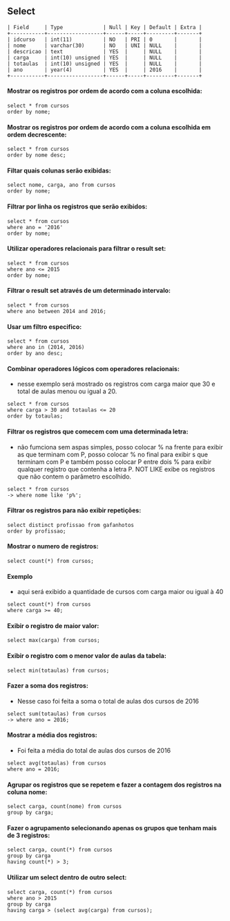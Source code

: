 ## Select

```
| Field     | Type             | Null | Key | Default | Extra |
+-----------+------------------+------+-----+---------+-------+
| idcurso   | int(11)          | NO   | PRI | 0       |       |
| nome      | varchar(30)      | NO   | UNI | NULL    |       |
| descricao | text             | YES  |     | NULL    |       |
| carga     | int(10) unsigned | YES  |     | NULL    |       |
| totaulas  | int(10) unsigned | YES  |     | NULL    |       |
| ano       | year(4)          | YES  |     | 2016    |       |
+-----------+------------------+------+-----+---------+-------+
```

#### Mostrar os registros por ordem de acordo com a coluna escolhida:
```
select * from cursos
order by nome;
```
#### Mostrar os registros por ordem de acordo com a coluna escolhida em ordem decrescente:
```
select * from cursos
order by nome desc;
```
#### Filtar quais colunas serão exibidas:
```
select nome, carga, ano from cursos
order by nome;
```
#### Filtrar por linha os registros que serão exibidos:
```
select * from cursos 
where ano = '2016'
order by nome;
```
#### Utilizar operadores relacionais para filtrar o result set:
```
select * from cursos
where ano <= 2015
order by nome;
```
####  Filtrar o result set através de um determinado intervalo:
```
select * from cursos
where ano between 2014 and 2016;
```
#### Usar um filtro especifico:
```
select * from cursos
where ano in (2014, 2016)
order by ano desc;
```
#### Combinar operadores lógicos com operadores relacionais:
* nesse exemplo será mostrado os registros com carga maior que 30 e total de aulas menou ou igual a 20.
```
select * from cursos
where carga > 30 and totaulas <= 20
order by totaulas;
```
#### Filtrar os registros que comecem com uma determinada letra:
* não fumciona sem aspas simples, posso colocar % na frente para exibir as que terminam com P, posso colocar % no final para exibir s que terminam com P e também posso colocar P entre dois % para exibir qualquer registro que contenha a letra P. NOT LIKE exibe os registros que não contem o parâmetro escolhido.
```
select * from cursos
-> where nome like 'p%';
```
#### Filtrar os registros para não exibir repetições:
```
select distinct profissao from gafanhotos
order by profissao;
``` 
#### Mostrar o numero de registros:
```
select count(*) from cursos;
``` 
#### Exemplo
* aqui será exibido a quantidade de cursos com carga maior ou igual à 40
```
select count(*) from cursos
where carga >= 40;
```
#### Exibir o registro de maior valor:
``` 
select max(carga) from cursos;
``` 
#### Exibir o registro com o menor valor de aulas da tabela:
```
select min(totaulas) from cursos;
```
#### Fazer a soma dos registros:
* Nesse caso foi feita a soma o total de aulas dos cursos de 2016
``` 
select sum(totaulas) from cursos
-> where ano = 2016;
```
#### Mostrar a média dos registros:
* Foi feita a média do total de aulas dos cursos de 2016
```  
select avg(totaulas) from cursos
where ano = 2016;
```
#### Agrupar os registros que se repetem e fazer a contagem dos registros na coluna nome:
```
select carga, count(nome) from cursos
group by carga;
```
#### Fazer o agrupamento selecionando apenas os grupos que tenham mais de 3 registros:
```   
select carga, count(*) from cursos
group by carga
having count(*) > 3;
```
#### Utilizar um select dentro de outro select:
```
select carga, count(*) from cursos
where ano > 2015
group by carga
having carga > (select avg(carga) from cursos);
``` 
